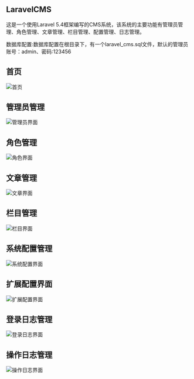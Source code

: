 LaravelCMS
---

这是一个使用Laravel 5.4框架编写的CMS系统，该系统的主要功能有管理员管理、角色管理、文章管理、栏目管理、配置管理、日志管理。

数据库配置:数据库配置在根目录下，有一个laravel_cms.sql文件，默认的管理员账号：admin、密码:123456

首页
---
![首页](http://i.imgur.com/5deW7cg.png)

管理员管理
---
![管理员界面](http://i.imgur.com/eXOfMwh.png)

角色管理
---
![角色界面](http://i.imgur.com/1zWcXnU.png)

文章管理
---
![文章界面](http://i.imgur.com/BokHKHt.png)

栏目管理
---
![栏目界面](http://i.imgur.com/Yqq8pxQ.png)

系统配置管理
---
![系统配置界面](http://i.imgur.com/ITKR3Ki.png)

扩展配置界面
---
![扩展配置界面](http://i.imgur.com/AYFFFeG.png)

登录日志管理
---
![登录日志界面](http://i.imgur.com/spC1jTR.png)

操作日志管理
---
![操作日志界面](http://i.imgur.com/95N25Tt.png)
